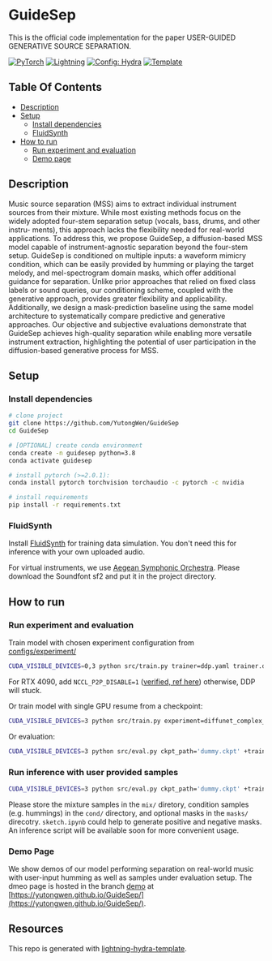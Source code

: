 # GuideSep

This is the official code implementation for the paper USER-GUIDED GENERATIVE SOURCE SEPARATION.

<div>

<a href="https://pytorch.org/get-started/locally/"><img alt="PyTorch" src="https://img.shields.io/badge/PyTorch-ee4c2c?logo=pytorch&logoColor=white"></a>
<a href="https://pytorchlightning.ai/"><img alt="Lightning" src="https://img.shields.io/badge/-Lightning-792ee5?logo=pytorchlightning&logoColor=white"></a>
<a href="https://hydra.cc/"><img alt="Config: Hydra" src="https://img.shields.io/badge/Config-Hydra-89b8cd"></a>
<a href="https://github.com/ashleve/lightning-hydra-template"><img alt="Template" src="https://img.shields.io/badge/-Lightning--Hydra--Template-017F2F?style=flat&logo=github&labelColor=gray"></a><br>

</div>


## Table Of Contents

- [Description](#description)
- [Setup](#setup)
    * [Install dependencies](#install-dependencies)
    * [FluidSynth](#install-dependencies)
- [How to run](#how-to-run)
    * [Run experiment and evaluation](#run-experiment-and-evaluation)
    * [Demo page](#demo-page)

## Description

Music source separation (MSS) aims to extract individual instrument sources from their mixture. While most existing methods focus on the widely adopted four-stem separation setup (vocals, bass, drums, and other instru- ments), this approach lacks the flexibility needed for real-world applications. To address this, we propose GuideSep, a diffusion-based MSS model capable of instrument-agnostic separation beyond the four-stem setup. GuideSep is conditioned on multiple inputs: a waveform mimicry condition, which can be easily provided by humming or playing the target melody, and mel-spectrogram domain masks, which offer additional guidance for separation. Unlike prior approaches that relied on fixed class labels or sound queries, our conditioning scheme, coupled with the generative approach, provides greater flexibility and applicability. Additionally, we design a mask-prediction baseline using the same model architecture to systematically compare predictive and generative approaches. Our objective and subjective evaluations demonstrate that GuideSep achieves high-quality separation while enabling more versatile instrument extraction, highlighting the potential of user participation in the diffusion-based generative process for MSS.


## Setup

### Install dependencies

```bash
# clone project
git clone https://github.com/YutongWen/GuideSep
cd GuideSep

# [OPTIONAL] create conda environment
conda create -n guidesep python=3.8
conda activate guidesep

# install pytorch (>=2.0.1):
conda install pytorch torchvision torchaudio -c pytorch -c nvidia

# install requirements
pip install -r requirements.txt
```

### FluidSynth

Install [FluidSynth](https://github.com/FluidSynth/fluidsynth/wiki/Download) for training data simulation. You don't need this for inference with your own uploaded audio. 

For virtual instruments, we use [Aegean Symphonic Orchestra](https://sites.google.com/view/hed-sounds/aegean-symphonic-orchestra). Please download the Soundfont sf2 and put it in the project directory.

## How to run

### Run experiment and evaluation
Train model with chosen experiment configuration from [configs/experiment/](configs/experiment/)

```bash ddp mixed precision
CUDA_VISIBLE_DEVICES=0,3 python src/train.py trainer=ddp.yaml trainer.devices=2 experiment=diffunet_complex_target_ins_extraction.yaml +trainer.precision=16-mixed +trainer.accumulate_grad_batches=4
```

For RTX 4090, add `NCCL_P2P_DISABLE=1` ([verified, ref here](https://discuss.pytorch.org/t/ddp-training-on-rtx-4090-ada-cu118/168366)) otherwise, DDP will stuck.

Or train model with  single GPU resume from a checkpoint:

```bash
CUDA_VISIBLE_DEVICES=3 python src/train.py experiment=diffunet_complex_target_ins_extraction.yaml +trainer.precision=16-mixed ckpt_path="/path/to/ckpt/name.ckpt"
```

Or evaluation:

```bash
CUDA_VISIBLE_DEVICES=3 python src/eval.py ckpt_path='dummy.ckpt' +trainer.precision=16 experiment=diffunet_complex_target_ins_extraction_eval.yaml
```

### Run inference with user provided samples

```bash
CUDA_VISIBLE_DEVICES=3 python src/eval.py ckpt_path='dummy.ckpt' +trainer.precision=16 experiment=real_cond_eval.yaml
```

Please store the mixture samples in the `mix/` diretory, condition samples (e.g. hummings) in the `cond/` directory, and optional masks in the `masks/` direcotry. `sketch.ipynb` could help to generate positive and negative masks. An inference script will be available soon for more convenient usage. 

### Demo Page
We show demos of our model performing separation on real-world music with user-input humming as well as samples under evaluation setup. The dmeo page is hosted in the branch [demo](https://github.com/YutongWen/GuideSep/tree/demo) at [https://yutongwen.github.io/GuideSep/](https://yutongwen.github.io/GuideSep/).

## Resources
This repo is generated with [lightning-hydra-template](https://github.com/ashleve/lightning-hydra-template).